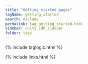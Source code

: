 ```yaml
---
title: "Getting started pages"
tagName: getting_started
search: exclude
permalink: tag_getting_started.html
sidebar: unity_sdk_sidebar
folder: tags
---
```

{% include taglogic.html %}

{% include links.html %}
